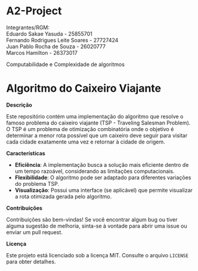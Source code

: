 # A2-Project
Integrantes/RGM: 
</br>Eduardo Sakae Yasuda - 25855701
</br>Fernando Rodrigues Leite Soares - 27727424
</br>Juan Pablo Rocha de Souza - 26020777
</br>Marcos Hamilton - 26373017

Computabilidade e Complexidade de algoritmos

<h1>Algoritmo do Caixeiro Viajante</h1>
<p><strong>Descrição</strong></p><p>Este repositório contém uma implementação do algoritmo que resolve o famoso problema do caixeiro viajante (TSP - Traveling Salesman Problem). O TSP é um problema de otimização combinatória onde o objetivo é determinar a menor rota possível que um caixeiro deve seguir para visitar cada cidade exatamente uma vez e retornar à cidade de origem.</p><p><strong>Características</strong></p><ul><li><strong>Eficiência</strong>: A implementação busca a solução mais eficiente dentro de um tempo razoável, considerando as limitações computacionais.</li><li><strong>Flexibilidade</strong>: O algoritmo pode ser adaptado para diferentes variações do problema TSP.</li><li><strong>Visualização</strong>: Possui uma interface (se aplicável) que permite visualizar a rota otimizada gerada pelo algoritmo.</li></ul><p><strong>Contribuições</strong></p><p>Contribuições são bem-vindas! Se você encontrar algum bug ou tiver alguma sugestão de melhoria, sinta-se à vontade para abrir uma issue ou enviar um pull request.</p><p><strong>Licença</strong></p><p>Este projeto está licenciado sob a licença MIT. Consulte o arquivo <code>LICENSE</code> para obter detalhes.</p>
